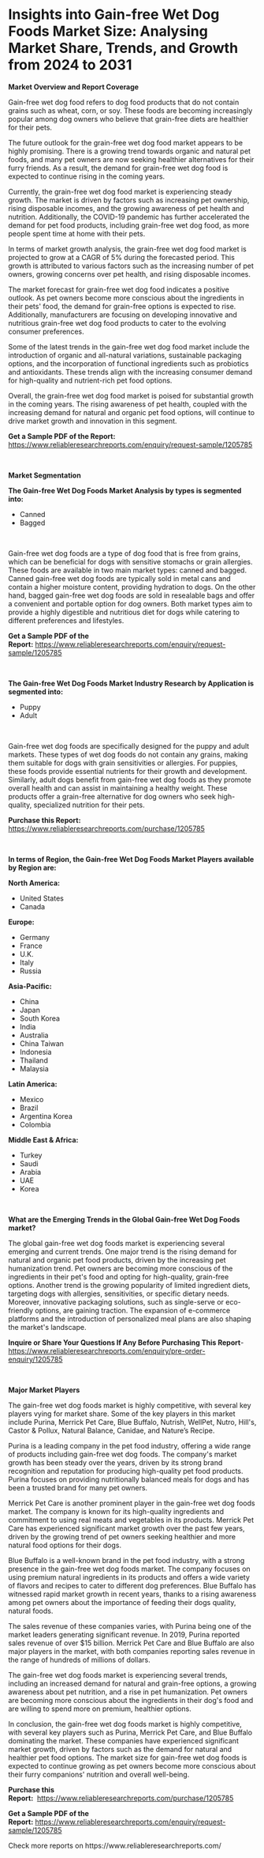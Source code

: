 <p><h1>Insights into Gain-free Wet Dog Foods Market Size: Analysing Market Share, Trends, and Growth from 2024 to 2031</h1></p><p><strong>Market Overview and Report Coverage</strong></p>
<p><p>Gain-free wet dog food refers to dog food products that do not contain grains such as wheat, corn, or soy. These foods are becoming increasingly popular among dog owners who believe that grain-free diets are healthier for their pets. </p><p>The future outlook for the grain-free wet dog food market appears to be highly promising. There is a growing trend towards organic and natural pet foods, and many pet owners are now seeking healthier alternatives for their furry friends. As a result, the demand for grain-free wet dog food is expected to continue rising in the coming years.</p><p>Currently, the grain-free wet dog food market is experiencing steady growth. The market is driven by factors such as increasing pet ownership, rising disposable incomes, and the growing awareness of pet health and nutrition. Additionally, the COVID-19 pandemic has further accelerated the demand for pet food products, including grain-free wet dog food, as more people spent time at home with their pets.</p><p>In terms of market growth analysis, the grain-free wet dog food market is projected to grow at a CAGR of 5% during the forecasted period. This growth is attributed to various factors such as the increasing number of pet owners, growing concerns over pet health, and rising disposable incomes. </p><p>The market forecast for grain-free wet dog food indicates a positive outlook. As pet owners become more conscious about the ingredients in their pets' food, the demand for grain-free options is expected to rise. Additionally, manufacturers are focusing on developing innovative and nutritious grain-free wet dog food products to cater to the evolving consumer preferences.</p><p>Some of the latest trends in the gain-free wet dog food market include the introduction of organic and all-natural variations, sustainable packaging options, and the incorporation of functional ingredients such as probiotics and antioxidants. These trends align with the increasing consumer demand for high-quality and nutrient-rich pet food options.</p><p>Overall, the grain-free wet dog food market is poised for substantial growth in the coming years. The rising awareness of pet health, coupled with the increasing demand for natural and organic pet food options, will continue to drive market growth and innovation in this segment.</p></p>
<p><strong>Get a Sample PDF of the Report:</strong> <a href="https://www.reliableresearchreports.com/enquiry/request-sample/1205785">https://www.reliableresearchreports.com/enquiry/request-sample/1205785</a></p>
<p>&nbsp;</p>
<p><strong>Market Segmentation</strong></p>
<p><strong>The Gain-free Wet Dog Foods Market Analysis by types is segmented into:</strong></p>
<p><ul><li>Canned</li><li>Bagged</li></ul></p>
<p>&nbsp;</p>
<p><p>Gain-free wet dog foods are a type of dog food that is free from grains, which can be beneficial for dogs with sensitive stomachs or grain allergies. These foods are available in two main market types: canned and bagged. Canned gain-free wet dog foods are typically sold in metal cans and contain a higher moisture content, providing hydration to dogs. On the other hand, bagged gain-free wet dog foods are sold in resealable bags and offer a convenient and portable option for dog owners. Both market types aim to provide a highly digestible and nutritious diet for dogs while catering to different preferences and lifestyles.</p></p>
<p><strong>Get a Sample PDF of the Report:</strong>&nbsp;<a href="https://www.reliableresearchreports.com/enquiry/request-sample/1205785">https://www.reliableresearchreports.com/enquiry/request-sample/1205785</a></p>
<p>&nbsp;</p>
<p><strong>The Gain-free Wet Dog Foods Market Industry Research by Application is segmented into:</strong></p>
<p><ul><li>Puppy</li><li>Adult</li></ul></p>
<p>&nbsp;</p>
<p><p>Gain-free wet dog foods are specifically designed for the puppy and adult markets. These types of wet dog foods do not contain any grains, making them suitable for dogs with grain sensitivities or allergies. For puppies, these foods provide essential nutrients for their growth and development. Similarly, adult dogs benefit from gain-free wet dog foods as they promote overall health and can assist in maintaining a healthy weight. These products offer a grain-free alternative for dog owners who seek high-quality, specialized nutrition for their pets.</p></p>
<p><strong>Purchase this Report:</strong>&nbsp; <a href="https://www.reliableresearchreports.com/purchase/1205785">https://www.reliableresearchreports.com/purchase/1205785</a></p>
<p>&nbsp;</p>
<p><strong>In terms of Region, the Gain-free Wet Dog Foods Market Players available by Region are:</strong></p>
<p>
    <p> <strong> North America: </strong>
        <ul>
            <li>United States</li>
            <li>Canada</li>
        </ul>
        </p> 
    <p> <strong> Europe: </strong>
        <ul>
            <li>Germany</li>
            <li>France</li>
            <li>U.K.</li>
            <li>Italy</li>
            <li>Russia</li>
        </ul>
        </p> 
    <p> <strong> Asia-Pacific: </strong>
        <ul>
            <li>China</li>
            <li>Japan</li>
            <li>South Korea</li>
            <li>India</li>
            <li>Australia</li>
            <li>China Taiwan</li>
            <li>Indonesia</li>
            <li>Thailand</li>
            <li>Malaysia</li>
        </ul>
        </p> 
    <p> <strong> Latin America: </strong>
        <ul>
            <li>Mexico</li>
            <li>Brazil</li>
            <li>Argentina Korea</li>
            <li>Colombia</li>
        </ul>
        </p> 
    <p> <strong> Middle East & Africa: </strong>
        <ul>
            <li>Turkey</li>
            <li>Saudi</li>
            <li>Arabia</li>
            <li>UAE</li>
            <li>Korea</li>
        </ul>
    </p>
    </p>
<p>&nbsp;</p>
<p><strong>What are the Emerging Trends in the Global Gain-free Wet Dog Foods market?</strong></p>
<p><p>The global gain-free wet dog foods market is experiencing several emerging and current trends. One major trend is the rising demand for natural and organic pet food products, driven by the increasing pet humanization trend. Pet owners are becoming more conscious of the ingredients in their pet's food and opting for high-quality, grain-free options. Another trend is the growing popularity of limited ingredient diets, targeting dogs with allergies, sensitivities, or specific dietary needs. Moreover, innovative packaging solutions, such as single-serve or eco-friendly options, are gaining traction. The expansion of e-commerce platforms and the introduction of personalized meal plans are also shaping the market's landscape.</p></p>
<p><strong>Inquire or Share Your Questions If Any Before Purchasing This Report</strong>- <a href="https://www.reliableresearchreports.com/enquiry/pre-order-enquiry/1205785">https://www.reliableresearchreports.com/enquiry/pre-order-enquiry/1205785</a></p>
<p>&nbsp;</p>
<p><strong>Major Market Players</strong></p>
<p><p>The gain-free wet dog foods market is highly competitive, with several key players vying for market share. Some of the key players in this market include Purina, Merrick Pet Care, Blue Buffalo, Nutrish, WellPet, Nutro, Hill's, Castor & Pollux, Natural Balance, Canidae, and Nature’s Recipe.</p><p>Purina is a leading company in the pet food industry, offering a wide range of products including gain-free wet dog foods. The company's market growth has been steady over the years, driven by its strong brand recognition and reputation for producing high-quality pet food products. Purina focuses on providing nutritionally balanced meals for dogs and has been a trusted brand for many pet owners.</p><p>Merrick Pet Care is another prominent player in the gain-free wet dog foods market. The company is known for its high-quality ingredients and commitment to using real meats and vegetables in its products. Merrick Pet Care has experienced significant market growth over the past few years, driven by the growing trend of pet owners seeking healthier and more natural food options for their dogs.</p><p>Blue Buffalo is a well-known brand in the pet food industry, with a strong presence in the gain-free wet dog foods market. The company focuses on using premium natural ingredients in its products and offers a wide variety of flavors and recipes to cater to different dog preferences. Blue Buffalo has witnessed rapid market growth in recent years, thanks to a rising awareness among pet owners about the importance of feeding their dogs quality, natural foods.</p><p>The sales revenue of these companies varies, with Purina being one of the market leaders generating significant revenue. In 2019, Purina reported sales revenue of over $15 billion. Merrick Pet Care and Blue Buffalo are also major players in the market, with both companies reporting sales revenue in the range of hundreds of millions of dollars.</p><p>The gain-free wet dog foods market is experiencing several trends, including an increased demand for natural and grain-free options, a growing awareness about pet nutrition, and a rise in pet humanization. Pet owners are becoming more conscious about the ingredients in their dog's food and are willing to spend more on premium, healthier options.</p><p>In conclusion, the gain-free wet dog foods market is highly competitive, with several key players such as Purina, Merrick Pet Care, and Blue Buffalo dominating the market. These companies have experienced significant market growth, driven by factors such as the demand for natural and healthier pet food options. The market size for gain-free wet dog foods is expected to continue growing as pet owners become more conscious about their furry companions' nutrition and overall well-being.</p></p>
<p><strong>Purchase this Report:</strong>&nbsp;&nbsp;<a href="https://www.reliableresearchreports.com/purchase/1205785">https://www.reliableresearchreports.com/purchase/1205785</a></p>
<p></p>
<p><strong>Get a Sample PDF of the Report:</strong>&nbsp;<a href="https://www.reliableresearchreports.com/enquiry/request-sample/1205785">https://www.reliableresearchreports.com/enquiry/request-sample/1205785</a></p>
<p>Check more reports on https://www.reliableresearchreports.com/</p>